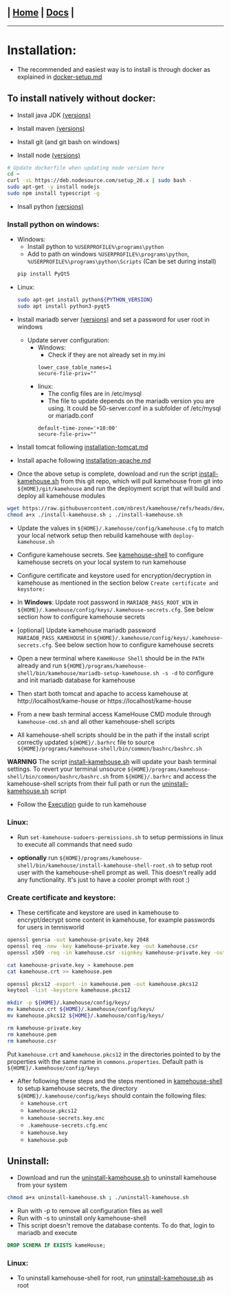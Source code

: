 | [Home](/README.md) | [Docs](/docs/README.md) |
---------------------------------------------------------------

*********************

# Installation:

* The recommended and easiest way is to install is through docker as explained in [docker-setup.md](/docs/docker/docker-setup.md)

## To install natively without docker:

* Install java JDK [(versions)](/docs/versions/versions.md)

* Install maven [(versions)](/docs/versions/versions.md)

* Install git (and git bash on windows)

* Install node [(versions)](/docs/versions/versions.md) 
```sh
# Update dockerfile when updating node version here
cd ~
curl -sL https://deb.nodesource.com/setup_20.x | sudo bash -
sudo apt-get -y install nodejs
sudo npm install typescript -g
```

* Insall python [(versions)](/docs/versions/versions.md) 
### Install python on windows:

  - Windows:
    - Install python to `%USERPROFILE%\programs\python`
    - Add to path on windows `%USERPROFILE%\programs\python`, `%USERPROFILE%\programs\python\Scripts` (Can be set during install)
    ```sh
    pip install PyQt5
    ```
  - Linux:
    ```sh
    sudo apt-get install python${PYTHON_VERSION}
    sudo apt install python3-pyqt5
    ```

* Install mariadb server [(versions)](/docs/versions/versions.md) and set a password for user root in windows

  - Update server configuration:
    - Windows:
      - Check if they are not already set in my.ini
      ```
      lower_case_table_names=1
      secure-file-priv=""
      ```
    - linux:
      - The config files are in /etc/mysql
      - The file to update depends on the mariadb version you are using. It could be 50-server.conf in a subfolder of /etc/mysql or mariadb.conf 
      ```
      default-time-zone='+10:00'
      secure-file-priv=""
      ```

* Install tomcat following [installation-tomcat.md](/docs/installation/installation-tomcat.md)

* Install apache following [installation-apache.md](/docs/installation/installation-apache.md)

* Once the above setup is complete, download and run the script [install-kamehouse.sh](/scripts/install-kamehouse.sh) from this git repo, which will pull kamehouse from git into `${HOME}/git/kamehouse` and run the deployment script that will build and deploy all kamehouse modules
```sh
wget https://raw.githubusercontent.com/nbrest/kamehouse/refs/heads/dev/scripts/install-kamehouse.sh
chmod a+x ./install-kamehouse.sh ; ./install-kamehouse.sh
```

* Update the values in `${HOME}/.kamehouse/config/kamehouse.cfg` to match your local network setup then rebuild kamehouse with `deploy-kamehouse.sh`

* Configure kamehouse secrets. See [kamehouse-shell](/kamehouse-shell/README.md) to configure kamehouse secrets on your local system to run kamehouse

* Configure certificate and keystore used for encryption/decryption in kamehouse as mentioned in the section below `Create certificate and keystore:`

* In **Windows**: Update root password in `MARIADB_PASS_ROOT_WIN` in `${HOME}/.kamehouse/config/keys/.kamehouse-secrets.cfg`. See below section how to configure kamehouse secrets 

* [optional] Update kamehouse mariadb password `MARIADB_PASS_KAMEHOUSE` in `${HOME}/.kamehouse/config/keys/.kamehouse-secrets.cfg`. See below section how to configure kamehouse secrets 

* Open a new terminal where `KameHouse Shell` should be in the `PATH` already and run `${HOME}/programs/kamehouse-shell/bin/kamehouse/mariadb-setup-kamehouse.sh -s -d` to configure and init mariadb database for kamehouse

* Then start both tomcat and apache to access kamehouse at http://localhost/kame-house or https://localhost/kame-house

* From a new bash terminal access KameHouse CMD module through `kamehouse-cmd.sh` and all other kamehouse-shell scripts

* All kamehouse-shell scripts should be in the path if the install script correctly updated `${HOME}/.barhrc` file to source `${HOME}/programs/kamehouse-shell/bin/common/bashrc/bashrc.sh`

**WARNING**
The script [install-kamehouse.sh](/scripts/install-kamehouse.sh) will update your bash terminal settings. To revert your terminal unsource `${HOME}/programs/kamehouse-shell/bin/common/bashrc/bashrc.sh` from `${HOME}/.barhrc` and access the kamehouse-shell scripts from their full path or run the [uninstall-kamehouse.sh](/scripts/uninstall-kamehouse.sh) script

* Follow the [Execution](/docs/execution/execution.md) guide to run kamehouse

### Linux:

* Run `set-kamehouse-sudoers-permissions.sh` to setup permissions in linux to execute all commands that need sudo

* **optionally** run `${HOME}/programs/kamehouse-shell/bin/kamehouse/install-kamehouse-shell-root.sh` to setup root user with the kamehouse-shell prompt as well. This doesn't really add any functionality. It's just to have a cooler prompt with root :)

### Create certificate and keystore:

- These certificate and keystore are used in kamehouse to encrypt/decrypt some content in kamehouse, for example passwords for users in tennisworld

```sh
openssl genrsa -out kamehouse-private.key 2048
openssl req -new -key kamehouse-private.key -out kamehouse.csr
openssl x509 -req -in kamehouse.csr -signkey kamehouse-private.key -out kamehouse.crt

cat kamehouse-private.key > kamehouse.pem
cat kamehouse.crt >> kamehouse.pem 

openssl pkcs12 -export -in kamehouse.pem -out kamehouse.pkcs12
keytool -list -keystore kamehouse.pkcs12

mkdir -p ${HOME}/.kamehouse/config/keys/
mv kamehouse.crt ${HOME}/.kamehouse/config/keys/
mv kamehouse.pkcs12 ${HOME}/.kamehouse/config/keys/

rm kamehouse-private.key 
rm kamehouse.pem 
rm kamehouse.csr
```

Put `kamehouse.crt` and `kamehouse.pkcs12` in the directories pointed to by the properties with the same name in `commons.properties`. Default path is `${HOME}/.kamehouse/config/keys`

- After following these steps and the steps mentioned in [kamehouse-shell](/kamehouse-shell/README.md) to setup kamehouse secrets, the directory `${HOME}/.kamehouse/config/keys` should contain the following files:
    - `kamehouse.crt`
    - `kamehouse.pkcs12`
    - `kamehouse-secrets.key.enc`
    - `.kamehouse-secrets.cfg.enc`
    - `kamehouse.key`
    - `kamehouse.pub`

## Uninstall:

- Download and run the [uninstall-kamehouse.sh](/scripts/uninstall-kamehouse.sh) to uninstall kamehouse from your system
```sh
chmod a+x uninstall-kamehouse.sh ; ./uninstall-kamehouse.sh
```
- Run with -p to remove all configuration files as well
- Run with -s to uninstall only kamehouse-shell
- This script doesn't remove the database contents. To do that, login to mariadb and execute 
```sql
DROP SCHEMA IF EXISTS kameHouse;
```

### Linux:

* To uninstall kamehouse-shell for root, run [uninstall-kamehouse.sh](/scripts/uninstall-kamehouse.sh) as root
